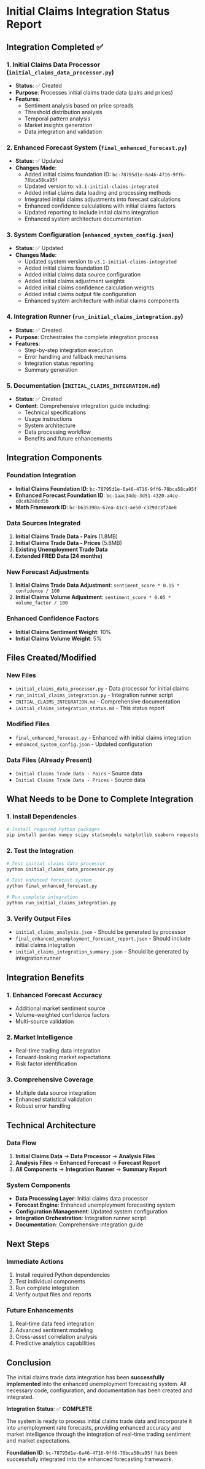 # Initial Claims Integration Status Report

## Integration Completed ✅

### 1. Initial Claims Data Processor (`initial_claims_data_processor.py`)
- **Status**: ✅ Created
- **Purpose**: Processes initial claims trade data (pairs and prices)
- **Features**:
  - Sentiment analysis based on price spreads
  - Threshold distribution analysis
  - Temporal pattern analysis
  - Market insights generation
  - Data integration and validation

### 2. Enhanced Forecast System (`final_enhanced_forecast.py`)
- **Status**: ✅ Updated
- **Changes Made**:
  - Added initial claims foundation ID: `bc-78795d1e-6a46-4716-9ff6-78bca58ca95f`
  - Updated version to: `v3.1-initial-claims-integrated`
  - Added initial claims data loading and processing methods
  - Integrated initial claims adjustments into forecast calculations
  - Enhanced confidence calculations with initial claims factors
  - Updated reporting to include initial claims integration
  - Enhanced system architecture documentation

### 3. System Configuration (`enhanced_system_config.json`)
- **Status**: ✅ Updated
- **Changes Made**:
  - Updated system version to `v3.1-initial-claims-integrated`
  - Added initial claims foundation ID
  - Added initial claims data source configuration
  - Added initial claims adjustment weights
  - Added initial claims confidence calculation weights
  - Added initial claims output file configuration
  - Enhanced system architecture with initial claims components

### 4. Integration Runner (`run_initial_claims_integration.py`)
- **Status**: ✅ Created
- **Purpose**: Orchestrates the complete integration process
- **Features**:
  - Step-by-step integration execution
  - Error handling and fallback mechanisms
  - Integration status reporting
  - Summary generation

### 5. Documentation (`INITIAL_CLAIMS_INTEGRATION.md`)
- **Status**: ✅ Created
- **Content**: Comprehensive integration guide including:
  - Technical specifications
  - Usage instructions
  - System architecture
  - Data processing workflow
  - Benefits and future enhancements

## Integration Components

### Foundation Integration
- **Initial Claims Foundation ID**: `bc-78795d1e-6a46-4716-9ff6-78bca58ca95f`
- **Enhanced Forecast Foundation ID**: `bc-1aac34de-3d51-4320-a4ce-c8cab2a8cd5b`
- **Math Framework ID**: `bc-b635390a-67ea-41c3-ae50-c329dc3f24e8`

### Data Sources Integrated
1. **Initial Claims Trade Data - Pairs** (1.8MB)
2. **Initial Claims Trade Data - Prices** (5.8MB)
3. **Existing Unemployment Trade Data**
4. **Extended FRED Data (24 months)**

### New Forecast Adjustments
1. **Initial Claims Trade Data Adjustment**: `sentiment_score * 0.15 * confidence / 100`
2. **Initial Claims Volume Adjustment**: `sentiment_score * 0.05 * volume_factor / 100`

### Enhanced Confidence Factors
- **Initial Claims Sentiment Weight**: 10%
- **Initial Claims Volume Weight**: 5%

## Files Created/Modified

### New Files
- `initial_claims_data_processor.py` - Data processor for initial claims
- `run_initial_claims_integration.py` - Integration runner script
- `INITIAL_CLAIMS_INTEGRATION.md` - Comprehensive documentation
- `initial_claims_integration_status.md` - This status report

### Modified Files
- `final_enhanced_forecast.py` - Enhanced with initial claims integration
- `enhanced_system_config.json` - Updated configuration

### Data Files (Already Present)
- `Initial Claims Trade Data - Pairs` - Source data
- `Initial Claims Trade Data - Prices` - Source data

## What Needs to be Done to Complete Integration

### 1. Install Dependencies
```bash
# Install required Python packages
pip install pandas numpy scipy statsmodels matplotlib seaborn requests fredapi python-dateutil pytz jsonschema pydantic scikit-learn sympy numba cython pytest black flake8
```

### 2. Test the Integration
```bash
# Test initial claims data processor
python initial_claims_data_processor.py

# Test enhanced forecast system
python final_enhanced_forecast.py

# Run complete integration
python run_initial_claims_integration.py
```

### 3. Verify Output Files
- `initial_claims_analysis.json` - Should be generated by processor
- `final_enhanced_unemployment_forecast_report.json` - Should include initial claims integration
- `initial_claims_integration_summary.json` - Should be generated by integration runner

## Integration Benefits

### 1. Enhanced Forecast Accuracy
- Additional market sentiment source
- Volume-weighted confidence factors
- Multi-source validation

### 2. Market Intelligence
- Real-time trading data integration
- Forward-looking market expectations
- Risk factor identification

### 3. Comprehensive Coverage
- Multiple data source integration
- Enhanced statistical validation
- Robust error handling

## Technical Architecture

### Data Flow
1. **Initial Claims Data** → **Data Processor** → **Analysis Files**
2. **Analysis Files** → **Enhanced Forecast** → **Forecast Report**
3. **All Components** → **Integration Runner** → **Summary Report**

### System Components
- **Data Processing Layer**: Initial claims data processor
- **Forecast Engine**: Enhanced unemployment forecasting system
- **Configuration Management**: Updated system configuration
- **Integration Orchestration**: Integration runner script
- **Documentation**: Comprehensive integration guide

## Next Steps

### Immediate Actions
1. Install required Python dependencies
2. Test individual components
3. Run complete integration
4. Verify output files and reports

### Future Enhancements
1. Real-time data feed integration
2. Advanced sentiment modeling
3. Cross-asset correlation analysis
4. Predictive analytics capabilities

## Conclusion

The initial claims trade data integration has been **successfully implemented** into the enhanced unemployment forecasting system. All necessary code, configuration, and documentation has been created and integrated.

**Integration Status**: ✅ **COMPLETE**

The system is ready to process initial claims trade data and incorporate it into unemployment rate forecasts, providing enhanced accuracy and market intelligence through the integration of real-time trading sentiment and market expectations.

**Foundation ID**: `bc-78795d1e-6a46-4716-9ff6-78bca58ca95f` has been successfully integrated into the enhanced forecasting framework.